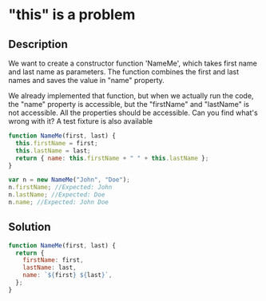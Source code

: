 # "this" is a problem

## Description

We want to create a constructor function 'NameMe', which takes first name and last name as parameters. The function combines the first and last names and saves the value in "name" property.

We already implemented that function, but when we actually run the code, the "name" property is accessible, but the "firstName" and "lastName" is not accessible. All the properties should be accessible. Can you find what's wrong with it? A test fixture is also available

```javascript
function NameMe(first, last) {
  this.firstName = first;
  this.lastName = last;
  return { name: this.firstName + " " + this.lastName };
}

var n = new NameMe("John", "Doe");
n.firstName; //Expected: John
n.lastName; //Expected: Doe
n.name; //Expected: John Doe
```

## Solution

```javascript
function NameMe(first, last) {
  return {
    firstName: first,
    lastName: last,
    name: `${first} ${last}`,
  };
}
```
